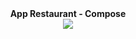 <div align="center">
  <div> <b>App Restaurant - Compose</b><br>
</div>

<div align="center">
  
  <img src="https://github.com/rafsn/AppRestaurant/assets/86615648/be798cab-14f9-4d4a-8ac6-a5a8d3a12cf8"/>
</div>
